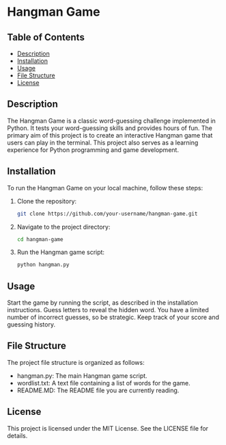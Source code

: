 # Hangman Game

## Table of Contents
- [Description](#description)
- [Installation](#installation)
- [Usage](#usage)
- [File Structure](#file-structure)
- [License](#license)

  
## Description
The Hangman Game is a classic word-guessing challenge implemented in Python. It tests your word-guessing skills and provides hours of fun. The primary aim of this project is to create an interactive Hangman game that users can play in the terminal. This project also serves as a learning experience for Python programming and game development.

## Installation
To run the Hangman Game on your local machine, follow these steps:

1. Clone the repository:
   ```bash
   git clone https://github.com/your-username/hangman-game.git
   ```
2. Navigate to the project directory:
   ```bash
   cd hangman-game
   ```
3. Run the Hangman game script:
   ```bash
   python hangman.py
   ```
## Usage
Start the game by running the script, as described in the installation instructions.
Guess letters to reveal the hidden word.
You have a limited number of incorrect guesses, so be strategic.
Keep track of your score and guessing history.
   
## File Structure
The project file structure is organized as follows:

- hangman.py:     The main Hangman game script.
- wordlist.txt:   A text file containing a list of words for the game.
- README.MD:      The README file you are currently reading.

## License
This project is licensed under the MIT License. See the LICENSE file for details.

